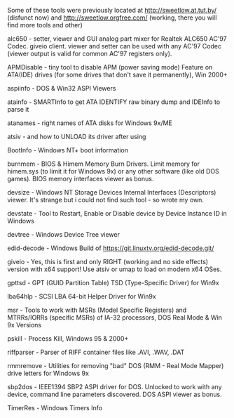 Some of these tools were previously located at http://sweetlow.at.tut.by/ (disfunct now) and http://sweetlow.orgfree.com/ (working, there you will find more tools and other)

alc650 - setter, viewer and GUI analog part mixer for Realtek ALC650 AC'97 Codec. giveio client. viewer and setter can be used with any AC'97 Codec (viewer output is valid for common AC'97 registers only).

APMDisable - tiny tool to disable APM (power saving mode) Feature on ATA(IDE) drives (for some drives that don't save it permanently), Win 2000+

aspiinfo - DOS & Win32 ASPI Viewers

atainfo - SMARTInfo to get ATA IDENTIFY raw binary dump and IDEInfo to parse it

atanames - right names of ATA disks for Windows 9x/ME

atsiv - and how to UNLOAD its driver after using

BootInfo - Windows NT+ boot information

burnmem - BIOS & Himem Memory Burn Drivers. Limit memory for himem.sys (to limit it for Windows 9x) or any other software (like old DOS games). BIOS memory interfaces viewer as bonus.

devsize - Windows NT Storage Devices Internal Interfaces (Descriptors) viewer. It's strange but i could not find such tool - so wrote my own.

devstate - Tool to Restart, Enable or Disable device by Device Instance ID in Windows

devtree - Windows Device Tree viewer

edid-decode - Windows Build of https://git.linuxtv.org/edid-decode.git/

giveio - Yes, this is first and only RIGHT (working and no side effects) version with x64 support! Use atsiv or umap to load on modern x64 OSes.

gpttsd - GPT (GUID Partition Table) TSD (Type-Specific Driver) for Win9x

lba64hlp - SCSI LBA 64-bit Helper Driver for Win9x

msr - Tools to work with MSRs (Model Specific Registers) and MTRRs/IORRs (specific MSRs) of IA-32 processors, DOS Real Mode & Win 9x Versions

pskill - Process Kill, Windows 95 & 2000+

riffparser - Parser of RIFF container files like .AVI, .WAV, .DAT

rmmremove - Utilities for removing "bad" DOS (RMM - Real Mode Mapper) drive letters for Windows 9x

sbp2dos - IEEE1394 SBP2 ASPI driver for DOS. Unlocked to work with any device, command line parameters discovered. DOS ASPI viewer as bonus.

TimerRes - Windows Timers Info

